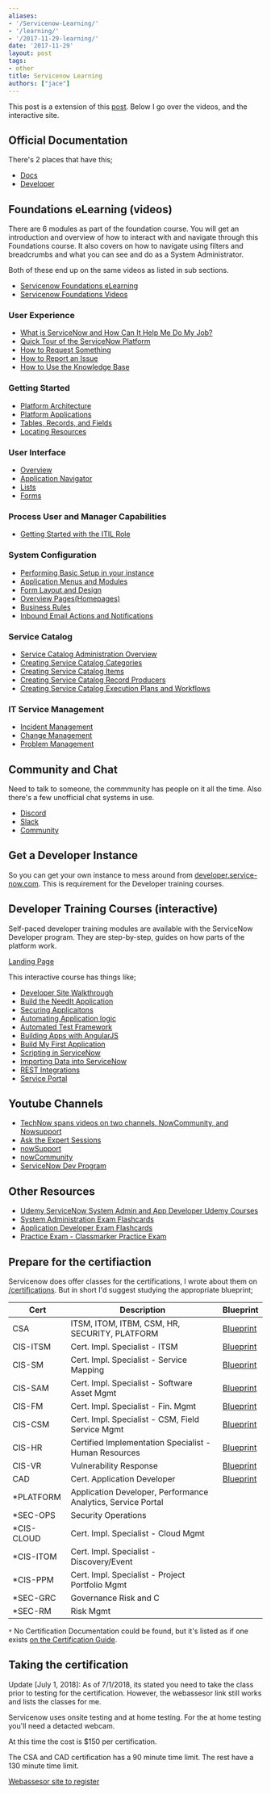 ```yaml
---
aliases:
- '/Servicenow-Learning/'
- '/learning/'
- '/2017-11-29-learning/'
date: '2017-11-29'
layout: post
tags:
- other
title: Servicenow Learning
authors: ["jace"]
---
```


This post is a extension of this
[post](https://community.servicenow.com/community?id=community_blog&sys_id=f10eaa2ddbd0dbc01dcaf3231f961925).
Below I go over the videos, and the interactive site.

## Official Documentation

There's 2 places that have this;

-   [Docs](https://docs.servicenow.com)
-   [Developer](https://developer.servicenow.com)

## Foundations eLearning (videos)

There are 6 modules as part of the foundation course. You will get an
introduction and overview of how to interact with and navigate through
this Foundations course. It also covers on how to navigate using filters
and breadcrumbs and what you can see and do as a System Administrator.

Both of these end up on the same videos as listed in sub sections.

-   [Servicenow Foundations
    eLearning](https://www.servicenow.com/services/training-and-certification/foundations-elearning.html)
-   [Servicenow Foundations
    Videos](https://community.servicenow.com/community?id=community_article&sys_id=a2dc2a65dbd0dbc01dcaf3231f96197e)

### User Experience

-   [What is ServiceNow and How Can It Help Me Do My
    Job?](https://www.youtube.com/watch?v=yDmGTeEDp5g)
-   [Quick Tour of the ServiceNow
    Platform](https://www.youtube.com/watch?v=FiDEWppxPdQ)
-   [How to Request
    Something](https://www.youtube.com/watch?v=8hXXvimSw5c)
-   [How to Report an
    Issue](https://www.youtube.com/watch?v=cCFPFqcAftk)
-   [How to Use the Knowledge
    Base](https://www.youtube.com/watch?v=Ly3wjS0W4RI)

### Getting Started

-   [Platform Architecture](https://www.youtube.com/watch?v=CHlGvbqirQs)
-   [Platform Applications](https://www.youtube.com/watch?v=IFBNuBQsip0)
-   [Tables, Records, and
    Fields](https://www.youtube.com/watch?v=wSqg05k65Ew)
-   [Locating Resources](https://www.youtube.com/watch?v=RPUCUwvpfPE)

### User Interface

-   [Overview](https://www.youtube.com/watch?v=ZG3bHNEuaGY)
-   [Application Navigator](https://www.youtube.com/watch?v=sHdX575mPhk)
-   [Lists](https://www.youtube.com/watch?v=a2ylc__MEl0)
-   [Forms](https://www.youtube.com/watch?v=2Eq2oxVllOU)

### Process User and Manager Capabilities

-   [Getting Started with the ITIL
    Role](https://www.youtube.com/watch?v=9qWgCOx50Tk)

### System Configuration

-   [Performing Basic Setup in your
    instance](https://www.youtube.com/watch?v=w_WYRJJ7Sho)
-   [Application Menus and
    Modules](https://www.youtube.com/watch?v=EofCa_bXy28)
-   [Form Layout and
    Design](https://www.youtube.com/watch?v=147I32N8hyk)
-   [Overview
    Pages(Homepages)](https://www.youtube.com/watch?v=bc5EUz51qu4)
-   [Business Rules](https://www.youtube.com/watch?v=VUQwql3Rki8)
-   [Inbound Email Actions and
    Notifications](https://www.youtube.com/watch?v=C2FMo3l1swk)

### Service Catalog

-   [Service Catalog Administration
    Overview](https://www.youtube.com/watch?v=Q25mSVIycaQhttp://)
-   [Creating Service Catalog
    Categories](http://www.youtube.com/watch?v=tWnC37-UmqA)
-   [Creating Service Catalog
    Items](https://www.youtube.com/watch?v=mVGOzQcNme0)
-   [Creating Service Catalog Record
    Producers](https://www.youtube.com/watch?v=zeaOTmDmLf4)
-   [Creating Service Catalog Execution Plans and
    Workflows](https://www.youtube.com/watch?v=2_Fvw5wqRD8)

### IT Service Management

-   [Incident Management](https://www.youtube.com/watch?v=ryxjWBOq3sQ)
-   [Change Management](https://www.youtube.com/watch?v=3f_v7HqRgM0)
-   [Problem Management](https://www.youtube.com/watch?v=Ux1fub8KzT0)

## Community and Chat

Need to talk to someone, the commmunity has people on it all the time.
Also there's a few unofficial chat systems in use.

-   [Discord](https://discord.gg/QaMwnGd)
-   [Slack](https://sndevs.slack.com)
-   [Community](https://community.servicenow.com)

## Get a Developer Instance

So you can get your own instance to mess around from
[developer.service-now.com](https://developer.service-now.com/). This is
requirement for the Developer training courses.

## Developer Training Courses (interactive)

Self-paced developer training modules are available with the ServiceNow
Developer program. They are step-by-step, guides on how parts of the
platform work.

[Landing
Page](https://developer.servicenow.com/app.do#!/training/landing)

This interactive course has things like;

-   [Developer Site
    Walkthrough](https://developer.servicenow.com/app.do#!/trainlist/app_store_learn_dev_site_walkthrough_kingston_c_DeveloperSiteIntro)
-   [Build the NeedIt
    Application](https://developer.servicenow.com/app.do#!/trainlist/app_store_learnv2_buildneedit_kingston_build_the_needit_application?v=kingston)
-   [Securing
    Applicaitons](https://developer.servicenow.com/app.do#!/trainlist/app_store_learnv2_securingapps_kingston_securing_applications?v=kingston)
-   [Automating Application
    logic](https://developer.servicenow.com/app.do#!/trainlist/app_store_learnv2_automatingapps_kingston_automating_application_logic?v=kingston)
-   [Automated Test
    Framework](https://developer.servicenow.com/app.do#!/trainlist/app_store_learnv2_atf_kingston_automated_test_framework?v=kingston)
-   [Building Apps with
    AngularJS](https://developer.servicenow.com/app.do#!/trainlist/app_store_learnv2_angularjs_kingston_building_apps_with_angularjs?v=kingston)
-   [Build My First
    Application](https://developer.servicenow.com/app.do#!/trainlist/app_store_learnv2_buildmyfirstapp_kingston_build_my_first_application?v=kingston)
-   [Scripting in
    ServiceNow](https://developer.servicenow.com/app.do#!/trainlist/app_store_learnv2_scripting_kingston_scripting_in_servicenow?v=kingston)
-   [Importing Data into
    ServiceNow](https://developer.servicenow.com/app.do#!/trainlist/app_store_learnv2_importingdata_kingston_importing_data_into_servicenow?v=kingston)
-   [REST
    Integrations](https://developer.servicenow.com/app.do#!/trainlist/app_store_learnv2_rest_kingston_rest_integrations?v=kingston)
-   [Service
    Portal](https://developer.servicenow.com/app.do#!/trainlist/app_store_learnv2_serviceportal_kingston_service_portal?v=kingston)

## Youtube Channels

-   [TechNow spans videos on two channels, NowCommunity, and
    Nowsupport](https://community.servicenow.com/community?id=community_blog&sys_id=4d6eaeaddbd0dbc01dcaf3231f961964)
-   [Ask the Expert
    Sessions](https://community.servicenow.com/community?id=community_forum&sys_id=d6295a2ddbd897c068c1fb651f9619f1)
-   [nowSupport](https://www.youtube.com/user/servicenowdemo)
-   [nowCommunity](https://www.youtube.com/user/ServiceNowCommunity)
-   [ServiceNow Dev
    Program](https://www.youtube.com/channel/UCdXorgCT87YlFRN9n8oJ7_A)

## Other Resources

-   [Udemy ServiceNow System Admin and App Developer Udemy
    Courses](https://www.udemy.com/courses/search/?q=ServiceNow)
-   [System Administration Exam
    Flashcards](https://quizlet.com/class/2490040/)
-   [Application Developer Exam
    Flashcards](https://quizlet.com/217493821/servicenow-application-developer-certification-flash-cards/)
-   [Practice Exam - Classmarker Practice
    Exam](https://www.classmarker.com/online-test/start/?quiz=yb752a207d482ecf)

## Prepare for the certifiaction

Servicenow does offer classes for the certifications, I wrote about them
on [/certifications](/certifications). But in short I'd suggest studying
the appropriate blueprint;

| Cert        | Description                                                  | Blueprint                                                                                                                   |
|-------------|--------------------------------------------------------------|-----------------------------------------------------------------------------------------------------------------------------|
| CSA         | ITSM, ITOM, ITBM, CSM, HR, SECURITY, PLATFORM                | [Blueprint](https://www.servicenow.com/content/dam/servicenow/other-documents/training/ServiceNow-Sys-Admin-Exam-Specs.pdf) |
| CIS-ITSM    | Cert. Impl. Specialist - ITSM                                | [Blueprint](https://www.servicenow.com/content/dam/servicenow/other-documents/training/cis-itsm-blueprint.pdf)              |
| CIS-SM      | Cert. Impl. Specialist - Service Mapping                     | [Blueprint](https://www.servicenow.com/content/dam/servicenow/other-documents/training/cis-sm-blueprint.pdf)                |
| CIS-SAM     | Cert. Impl. Specialist - Software Asset Mgmt                 | [Blueprint](https://www.servicenow.com/content/dam/servicenow/other-documents/training/cis-sam-blueprint.pdf)               |
| CIS-FM      | Cert. Impl. Specialist - Fin. Mgmt                           | [Blueprint](https://www.servicenow.com/content/dam/servicenow/other-documents/training/cis-fm-blueprint.pdf)                |
| CIS-CSM     | Cert. Impl. Specialist - CSM, Field Service Mgmt             | [Blueprint](https://www.servicenow.com/content/dam/servicenow/other-documents/training/cis-csm-blueprint.pdf)               |
| CIS-HR      | Certified Implementation Specialist - Human Resources        | [Blueprint](https://www.servicenow.com/content/dam/servicenow/other-documents/training/cis-hr-blueprint.pdf)                |
| CIS-VR      | Vulnerability Response                                       | [Blueprint](https://www.servicenow.com/content/dam/servicenow/other-documents/training/cis-vr-blueprint.pdf)                |
| CAD         | Cert. Application Developer                                  | [Blueprint](https://www.servicenow.com/content/dam/servicenow/other-documents/training/exam-blueprint.pdf)                  |
| \*PLATFORM  | Application Developer, Performance Analytics, Service Portal |                                                                                                                             |
| \*SEC-OPS   | Security Operations                                          |                                                                                                                             |
| \*CIS-CLOUD | Cert. Impl. Specialist - Cloud Mgmt                          |                                                                                                                             |
| \*CIS-ITOM  | Cert. Impl. Specialist - Discovery/Event                     |                                                                                                                             |
| \*CIS-PPM   | Cert. Impl. Specialist - Project Portfolio Mgmt              |                                                                                                                             |
| \*SEC-GRC   | Governance Risk and C                                        |                                                                                                                             |
| \*SEC-RM    | Risk Mgmt                                                    |                                                                                                                             |

`*` No Certification Documentation could be found, but it's listed as if
one exists [on the Certification
Guide](https://www.servicenow.com/content/dam/servicenow/other-documents/training/tp-certification-guide.pdf).

## Taking the certification

Update \[July 1, 2018\]: As of 7/1/2018, its stated you need to take the
class prior to testing for the certification. However, the webassesor
link still works and lists the classes for me.

Servicenow uses onsite testing and at home testing. For the at home
testing you'll need a detacted webcam.

At this time the cost is \$150 per certification.

The CSA and CAD certification has a 90 minute time limit. The rest have
a 130 minute time limit.

[Webassesor site to
register](https://www.webassessor.com/wa.do?page=publicHome&branding=SERVICE_NOW)
